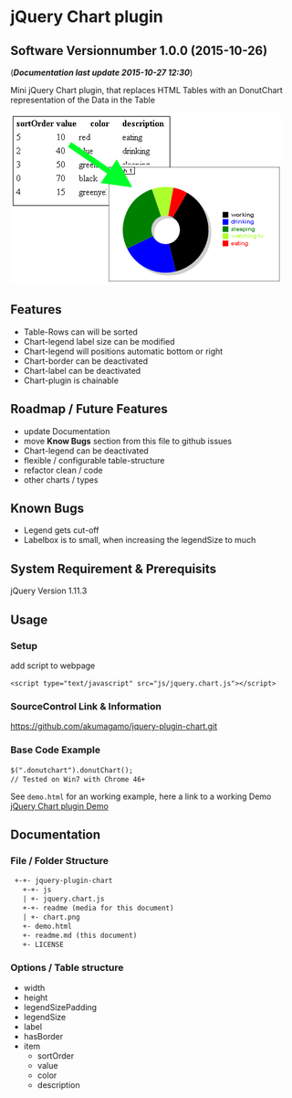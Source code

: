 # jQuery Chart plugin
## Software Versionnumber 1.0.0 (2015-10-26)
(***Documentation last update 2015-10-27 12:30***)  

Mini jQuery Chart plugin, that replaces HTML Tables with an DonutChart representation of the Data in the Table

![Alt Table to Chart Demo](https://raw.githubusercontent.com/akumagamo/jquery-plugin-chart/master/readme/table-to-chart.png "Table to Chart")  

## Features
* Table-Rows can will be sorted
* Chart-legend label size can be modified
* Chart-legend will positions automatic bottom or right
* Chart-border can be deactivated
* Chart-label can be deactivated
* Chart-plugin is chainable

## Roadmap / Future Features
* update Documentation
* move **Know Bugs** section from this file to github issues
* Chart-legend can be deactivated
* flexible / configurable table-structure
* refactor clean / code
* other charts / types

## Known Bugs
* Legend gets cut-off 
* Labelbox is to small, when increasing the legendSize to much

## System Requirement & Prerequisits
jQuery Version 1.11.3

## Usage

### Setup
add script to webpage
    
	<script type="text/javascript" src="js/jquery.chart.js"></script>

### SourceControl Link & Information
https://github.com/akumagamo/jquery-plugin-chart.git

### Base Code Example

	$(".donutchart").donutChart();
	// Tested on Win7 with Chrome 46+

See ```demo.html``` for an working example, here a link to a working Demo [jQuery Chart plugin Demo](https://rawgit.com/akumagamo/jquery-plugin-chart/master/demo.html)

## Documentation

### File / Folder Structure 
     +-+- jquery-plugin-chart
	   +-+- js
	   | +- jquery.chart.js
       +-+- readme (media for this document)
       | +- chart.png
	   +- demo.html
       +- readme.md (this document)
	   +- LICENSE 
	  
### Options / Table structure
* width
* height
* legendSizePadding
* legendSize
* label
* hasBorder
* item
    * sortOrder
    * value
    * color
    * description



